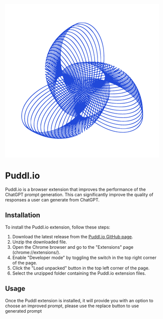 ![Puddl.io Logo](./icon.png)

# Puddl.io

Puddl.io is a browser extension that improves the performance of the ChatGPT prompt generation. This can significantly improve the quality of responses a user can generate from ChatGPT.

## Installation

To install the Puddl.io extension, follow these steps:

1. Download the latest release from the [Puddl.io GitHub page](https://github.com/devppong/puddl-xtension).
2. Unzip the downloaded file.
3. Open the Chrome browser and go to the "Extensions" page (chrome://extensions/).
4. Enable "Developer mode" by toggling the switch in the top right corner of the page.
5. Click the "Load unpacked" button in the top left corner of the page.
6. Select the unzipped folder containing the Puddl.io extension files.

## Usage

Once the Puddl extension is installed, it will provide you with an option to choose an improved prompt, please use the replace button to use generated prompt